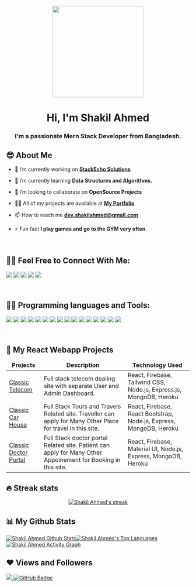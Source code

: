 <p align="center"><a href="https://shakilshajib.xyz/"><img width="250px" height="250px" src="https://shakilshajib.xyz/wp-content/uploads/2022/01/development-4536630_960_720.png" height="175px"/></a></p>

<h1 align="center">Hi, I'm Shakil Ahmed</h1>
<h3 align="center">I'm a passionate Mern Stack Developer from Bangladesh.</h3>


## 😎 About Me

- 🔭 I’m currently working on **[StackEcho Solutions](https://stackecho.com/)**

- 🌱 I’m currently learning **Data Structures and Algorithms.**

- 👯 I’m looking to collaborate on **OpenSource Projects**

- 👨‍💻 All of my projects are available at **[My Portfolio](https://shakilshajib.xyz/)**

- 📫 How to reach me **dev.shakilahmed@gmail.com**

- ⚡ Fun fact **I play games and go to the GYM very often.**

<br/>

## 🙋‍♂️ Feel Free to Connect With Me:

[<img src="https://img.shields.io/website?label=WEBISTE&style=for-the-badge&up_color=yellow&up_message=VISIT&url=https%3A%2F%2Fneeraj2002.github.io%2F"/>](https://shakilshajib.xyz/)
[<img src="https://img.shields.io/badge/Facebook-1877F2?style=for-the-badge&logo=facebook&logoColor=white" />](https://facebook.com/shakilshajib4/)
[<img src="https://img.shields.io/badge/LinkedIn-0077B5?style=for-the-badge&logo=linkedin&logoColor=white" />](https://www.linkedin.com/in/shakilshajib4/)
[<img src="https://img.shields.io/badge/Gmail-D14836?style=for-the-badge&logo=gmail&logoColor=white" />](mailto:shakilahmed.cse.web@gmail.com)
[<img src="https://img.shields.io/badge/-Twitter-1DA1F2?style=for-the-badge&logo=twitter&logoColor=white" />](https://twitter.com/shakilshajib4)

<br/>

## 👨‍💻 Programming languages and Tools:
<img src="https://img.shields.io/badge/HTML5-E34F26?style=for-the-badge&logo=html5&logoColor=white" /> <img src="https://img.shields.io/badge/CSS3-1572B6?style=for-the-badge&logo=css3&logoColor=white" /> <img src="https://img.shields.io/badge/Bootstrap-563D7C?style=for-the-badge&logo=bootstrap&logoColor=white" /> <img src="https://img.shields.io/badge/Tailwind_CSS-38B2AC?style=for-the-badge&logo=tailwind-css&logoColor=white" /> <img src="https://img.shields.io/badge/JavaScript-323330?style=for-the-badge&logo=javascript&logoColor=F7DF1E" /> 
<img src="https://img.shields.io/badge/TypeScript-007ACC?style=for-the-badge&logo=typescript&logoColor=white" /> <img src="https://img.shields.io/badge/React-20232A?style=for-the-badge&logo=react&logoColor=61DAFB" /> <img src="https://img.shields.io/badge/Material--UI-0081CB?style=for-the-badge&logo=material-ui&logoColor=white" /> <img src="https://img.shields.io/badge/React_Router-CA4245?style=for-the-badge&logo=react-router&logoColor=white" /> <img src="https://img.shields.io/badge/firebase-ffca28?style=for-the-badge&logo=firebase&logoColor=black" /> 
<img src="https://img.shields.io/badge/Node.js-339933?style=for-the-badge&logo=nodedotjs&logoColor=white" /> <img src="https://img.shields.io/badge/Express.js-000000?style=for-the-badge&logo=express&logoColor=white" /> <img src="https://img.shields.io/badge/MongoDB-4EA94B?style=for-the-badge&logo=mongodb&logoColor=white" /> <img src="https://img.shields.io/badge/Heroku-430098?style=for-the-badge&logo=heroku&logoColor=white" /> <img src="https://img.shields.io/badge/Visual_Studio_Code-5C2D91?style=for-the-badge&logo=visual%20studio&logoColor=white" /> <img src="https://img.shields.io/badge/Git-F05032?style=for-the-badge&logo=git&logoColor=white" />

<br/>

## 📌 My React Webapp Projects

<table>
  <thead align="center">
    <tr border: none;>
      <td><b>Projects</b></td>
      <td><b>Description</b></td>
      <td><b>Technology Used</b></td>
    </tr>
  </thead>
  <tbody>
    <tr>
      <td><a href="https://classic-telecom.web.app/" target="_blank">Classic Telecom</a></td>
      <td>Full stack telecom dealing site with separate User and Admin Dashboard.</td>
      <td>React, Firebase, Tailwind CSS, Node.js, Express.js, MongoDB, Heroku</td>
    </tr>
    <tr>
      <td> <a href="https://classic-car-house.web.app/">Classic Car House</a></td>
      <td>Full Stack Tours and Travels Related site. Traveller can apply for Many Other Place for travel in this site.</td>
      <td>React, Firebase, React Bootstrap, Node.js, Express, MongoDB, Heroku</td>
    </tr>
    <tr>
      <td> <a href="https://classic-doctor-portal.web.app/">Classic Doctor Portal</a></td>
      <td>Full Stack doctor portal Related site. Patient can apply for Many Other Appoinement for Booking in this site.</td>
      <td>React, Firebase, Material UI, Node.js, Express, MongoDB, Heroku</td>
    </tr>
  </tbody>
</table>

## 🔥 Streak stats

<p align="center">
<a href="https://github.com/shakilshajib4/github-readme-streak-stats">
  <img title="🔥 Get streak stats for your profile at git.io/streak-stats" alt="Shakil Ahmed's streak" src="https://github-readme-streak-stats.herokuapp.com/?user=shakilshajib4&theme=black-ice&hide_border=true&stroke=0000&background=060A0CD0"/>
</a>
</p>

## 📊 My Github Stats

<a href="https://github.com/shakilshajib4/github-readme-stats"><img alt="Shakil Ahmed Github Stats" src="https://github-readme-stats.vercel.app/api?username=shakilshajib4&show_icons=true&count_private=true&theme=react&hide_border=true&bg_color=0D1117" /></a><a href="https://github.com/shakilshajib4/github-readme-stats"><img alt="Shakil Ahmed's Top Languages" src="https://github-readme-stats.vercel.app/api/top-langs/?username=shakilshajib4&langs_count=8&count_private=true&layout=compact&theme=react&hide_border=true&bg_color=0D1117" /></a>
<br/>
<a href="https://github.com/shakilshajib4/github-readme-activity-graph"><img alt="Shakil Ahmed Activity Graph" src="https://activity-graph.herokuapp.com/graph?username=shakilshajib4&bg_color=0D1117&color=5BCDEC&line=5BCDEC&point=FFFFFF&hide_border=true" /></a>

## ❤ Views and Followers

<a href="https://github.com/Meghna-DAS/github-profile-views-counter">
    <img src="https://komarev.com/ghpvc/?username=shakilshajib4">
</a>
<a href="https://github.com/shakilshajib4?tab=followers"><img src="https://img.shields.io/github/followers/shakilshajib4?label=Followers&style=social" alt="GitHub Badge"></a>
